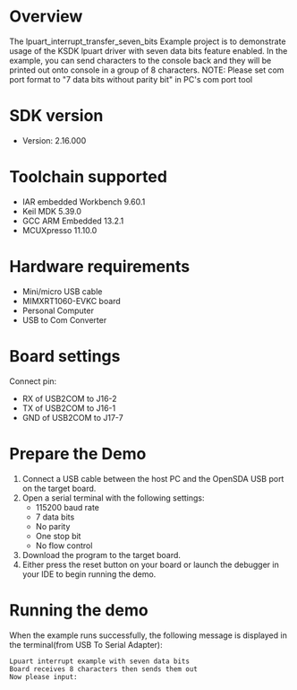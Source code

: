 Overview
========
The lpuart_interrupt_transfer_seven_bits Example project is to demonstrate usage of the KSDK lpuart driver with seven data bits feature enabled.
In the example, you can send characters to the console back and they will be printed out onto console
 in a group of 8 characters.
NOTE: Please set com port format to "7 data bits without parity bit" in PC's com port tool

SDK version
===========
- Version: 2.16.000

Toolchain supported
===================
- IAR embedded Workbench  9.60.1
- Keil MDK  5.39.0
- GCC ARM Embedded  13.2.1
- MCUXpresso  11.10.0

Hardware requirements
=====================
- Mini/micro USB cable
- MIMXRT1060-EVKC board
- Personal Computer
- USB to Com Converter

Board settings
==============
Connect pin:
- RX of USB2COM to J16-2
- TX of USB2COM to J16-1
- GND of USB2COM to J17-7

Prepare the Demo
================
1.  Connect a USB cable between the host PC and the OpenSDA USB port on the target board.
2.  Open a serial terminal with the following settings:
    - 115200 baud rate
    - 7 data bits
    - No parity
    - One stop bit
    - No flow control
3.  Download the program to the target board.
4.  Either press the reset button on your board or launch the debugger in your IDE to begin running the demo.

Running the demo
================
When the example runs successfully, the following message is displayed in the terminal(from USB To Serial Adapter):

~~~~~~~~~~~~~~~~~~~~~
Lpuart interrupt example with seven data bits
Board receives 8 characters then sends them out
Now please input:
~~~~~~~~~~~~~~~~~~~~~
